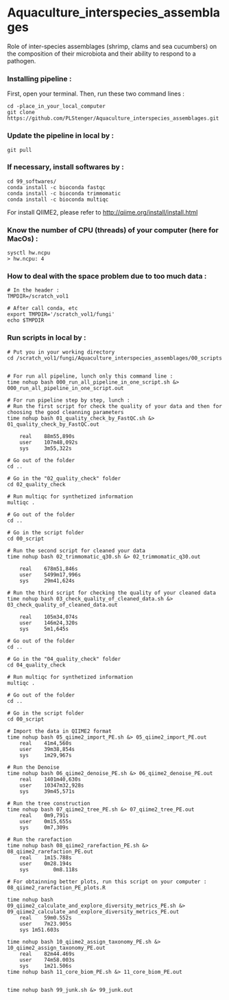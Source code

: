 # Aquaculture_interspecies_assemblages
Role of inter-species assemblages (shrimp, clams and sea cucumbers) on the composition of their microbiota and their ability to respond to a pathogen.

### Installing pipeline :

First, open your terminal. Then, run these two command lines :

    cd -place_in_your_local_computer
    git clone https://github.com/PLStenger/Aquaculture_interspecies_assemblages.git

### Update the pipeline in local by :

    git pull
    
### If necessary, install softwares by :   

    cd 99_softwares/
    conda install -c bioconda fastqc
    conda install -c bioconda trimmomatic
    conda install -c bioconda multiqc

For install QIIME2, please refer to http://qiime.org/install/install.html

### Know the number of CPU (threads) of your computer (here for MacOs) :   

    sysctl hw.ncpu
    > hw.ncpu: 4

### How to deal with the space problem due to too much data :  

    # In the header :
    TMPDIR=/scratch_vol1
    
    # After call conda, etc    
    export TMPDIR='/scratch_vol1/fungi'
    echo $TMPDIR

### Run scripts in local by :


    # Put you in your working directory
    cd /scratch_vol1/fungi/Aquaculture_interspecies_assemblages/00_scripts
    
    
    # For run all pipeline, lunch only this command line : 
    time nohup bash 000_run_all_pipeline_in_one_script.sh &> 000_run_all_pipeline_in_one_script.out

    # For run pipeline step by step, lunch :
    # Run the first script for check the quality of your data and then for choosing the good cleanning parameters
    time nohup bash 01_quality_check_by_FastQC.sh &> 01_quality_check_by_FastQC.out
    
        real    88m55,890s
        user    107m48,092s
        sys     3m55,322s   
        
    # Go out of the folder
    cd ..
    
    # Go in the "02_quality_check" folder
    cd 02_quality_check
    
    # Run multiqc for synthetized information
    multiqc .
    
    # Go out of the folder
    cd ..
    
    # Go in the script folder
    cd 00_script

    # Run the second script for cleaned your data
    time nohup bash 02_trimmomatic_q30.sh &> 02_trimmomatic_q30.out
    
        real    678m51,846s
        user    5499m17,996s
        sys     29m41,624s

    # Run the third script for checking the quality of your cleaned data 
    time nohup bash 03_check_quality_of_cleaned_data.sh &> 03_check_quality_of_cleaned_data.out

        real    105m34,074s
        user    146m24,320s
        sys     5m1,645s
        
    # Go out of the folder
    cd ..
    
    # Go in the "04_quality_check" folder
    cd 04_quality_check
    
    # Run multiqc for synthetized information
    multiqc .
    
    # Go out of the folder
    cd ..
    
    # Go in the script folder
    cd 00_script

    # Import the data in QIIME2 format
    time nohup bash 05_qiime2_import_PE.sh &> 05_qiime2_import_PE.out
        real    41m4,560s
        user    39m38,854s
        sys     1m29,967s

    # Run the Denoise
    time nohup bash 06_qiime2_denoise_PE.sh &> 06_qiime2_denoise_PE.out
        real    1401m40,630s
        user    10347m32,928s
        sys     39m45,571s
    
    # Run the tree construction
    time nohup bash 07_qiime2_tree_PE.sh &> 07_qiime2_tree_PE.out
        real    0m9,791s
        user    0m15,655s
        sys     0m7,309s
    
    # Run the rarefaction
    time nohup bash 08_qiime2_rarefaction_PE.sh &> 08_qiime2_rarefaction_PE.out
        real	1m15.788s
        user	0m28.194s
        sys	       0m8.118s
        
    # For obtainning better plots, run this script on your computer :    
    08_qiime2_rarefaction_PE_plots.R
    
    time nohup bash 09_qiime2_calculate_and_explore_diversity_metrics_PE.sh &> 09_qiime2_calculate_and_explore_diversity_metrics_PE.out
        real	59m0.552s
        user	7m23.905s
        sys	1m51.603s
    
    time nohup bash 10_qiime2_assign_taxonomy_PE.sh &> 10_qiime2_assign_taxonomy_PE.out
        real	82m44.469s
        user	74m58.003s
        sys	    1m21.506s
    time nohup bash 11_core_biom_PE.sh &> 11_core_biom_PE.out
    
    
    time nohup bash 99_junk.sh &> 99_junk.out
